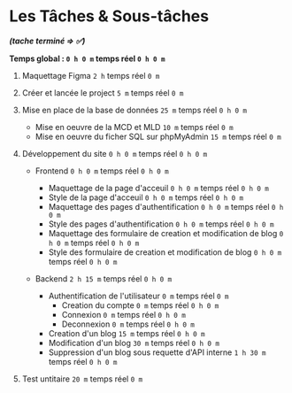 # Les Tâches & Sous-tâches

**_(tache terminé => ✅)_**

**Temps global : `0 h 0 m` temps réel `0 h 0 m`**

1. Maquettage Figma `2 h` temps réel `0 m`

1. Créer et lancée le project `5 m` temps réel `0 m`

1. Mise en place de la base de données `25 m` temps réel `0 h 0 m`

   - Mise en oeuvre de la MCD et MLD `10 m` temps réel `0 m`
   - Mise en oeuvre du ficher SQL sur phpMyAdmin `15 m` temps réel `0 m`

1. Développement du site `0 h 0 m` temps réel `0 h 0 m`

   - Frontend `0 h 0 m` temps réel `0 h 0 m`

     - Maquettage de la page d'acceuil `0 h 0 m` temps réel `0 h 0 m`
     - Style de la page d'acceuil `0 h 0 m` temps réel `0 h 0 m`
     - Maquettage des pages d'authentification `0 h 0 m` temps réel `0 h 0 m`
     - Style des pages d'authentification `0 h 0 m` temps réel `0 h 0 m`
     - Maquettage des formulaire de creation et modification de blog `0 h 0 m` temps réel `0 h 0 m`
     - Style des formulaire de creation et modification de blog `0 h 0 m` temps réel `0 h 0 m`

   - Backend `2 h 15 m` temps réel `0 h 0 m`

     - Authentification de l'utilisateur `0 m` temps réel `0 m`
       - Creation du compte `0 m` temps réel `0 h 0 m`
       - Connexion `0 m` temps réel `0 h 0 m`
       - Deconnexion `0 m` temps réel `0 h 0 m`
     - Creation d'un blog `15 m` temps réel `0 h 0 m`
     - Modification d'un blog `30 m` temps réel `0 h 0 m`
     - Suppression d'un blog sous requette d'API interne `1 h 30 m` temps réel `0 h 0 m`

1. Test untitaire `20 m` temps réel `0 m`
